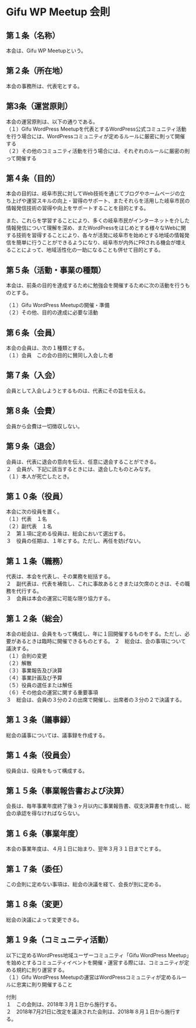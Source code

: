 # Gifu WP Meetup 会則

## 第１条（名称）
本会は、Gifu WP Meetupという。

## 第２条（所在地）
本会の事務所は、代表宅とする。

## 第3条（運営原則）
本会の運営原則は、以下の通りである。     
  （１）Gifu WordPress Meetupを代表とするWordPress公式コミュニティ活動を行う場合には、WordPressコミュニティが定めるルールに厳密に則って開催する     
  （２）その他のコミュニティ活動を行う場合には、それぞれのルールに厳密の則って開催する

## 第４条（目的）
本会の目的は、岐阜市民に対してWeb技術を通じてブログやホームページの立ち上げや運営スキルの向上・習得のサポート、またそれらを活用した岐阜市民の情報発信技術の習得や向上をサポートすることを目的とする。

また、これらを学習することにより、多くの岐阜市民がインターネットを介した情報発信について理解を深め、またWordPressをはじめとする様々なWebに関する技術を習得することにより、各々が活発に岐阜市を始めとする地域の情報発信を簡単に行うことができるようになり、岐阜市が内外にPRされる機会が増えることによって、地域活性化の一助になることも併せて目的とする。

## 第５条（活動・事業の種類）
本会は、前条の目的を達成するために勉強会を開催するために次の活動を行うものとする。

  （１）Gifu WordPress Meetupの開催・準備     
  （２）その他、目的の達成に必要な活動

## 第６条（会員）
本会の会員は、次の１種類とする。     
  （１）会員　この会の目的に賛同し入会した者

## 第７条（入会）
会員として入会しようとするものは、代表にその旨を伝える。

## 第８条（会費）
会員から会費は一切徴収しない。

## 第９条（退会）
会員は、代表に退会の意向を伝え、任意に退会することができる。     
  ２　会員が、下記に該当するときには、退会したものとみなす。       
  （１）本人が死亡したとき。     

## 第１０条（役員）
本会に次の役員を置く。   
  （１）代表　１名   
  （２）副代表　１名   
  ２　第１項に定める役員は、総会において選出する。   
  ３　役員の任期は、１年とする。ただし、再任を妨げない。   

## 第１１条（職務）
代表は、本会を代表し、その業務を総括する。     
  ２　副代表は、代表を補佐し、これに事故あるときまたは欠席のときは、その職務を代行する。        
  ３　会員は本会の運営に可能な限り協力する。     

## 第１２条（総会）
本会の総会は、会員をもって構成し、年に１回開催するものをする。ただし、必要があるときは臨時に開催できるものとする。
  ２　総会は、会の事項について議決する。     
  （１）会則の変更     
  （２）解散     
  （３）事業報告及び決算     
  （４）事業計画及び予算     
  （５）役員の選任または解任     
  （６）その他会の運営に関する重要事項     
  ３　総会は、会員の３分の２の出席で開催し、出席者の３分の２で決議する。     

## 第１３条（議事録）
総会の議事については、議事録を作成する。

## 第１４条（役員会）
役員会は、役員をもって構成する。

## 第１５条（事業報告書および決算）
会長は、毎年事業年度終了後３ヶ月以内に事業報告書、収支決算書を作成し、総会の承認を得なければならない。

## 第１６条（事業年度）
本会の事業年度は、４月１日に始まり、翌年３月３１日までとする。

## 第１７条（委任）
この会則に定めない事項は、総会の決議を経て、会長が別に定める。

## 第１８条（変更）
総会の決議によって変更できる。

## 第１９条（コミュニティ活動）
以下に定めるWordPress地域ユーザーコミュニティ「Gifu WordPress Meetup」を始めとするコミュニティイベントを開催・運営する際には、コミュニティが定める規約に則り運営する。     
  （１）Gifu WordPress Meetupの運営はWordPressコミュニティが定めるルールに忠実に則り開催すること

付則     
１　この会則は、2018年３月１日から施行する。     
２　2018年7月21日に改定を議決された会則は、2018年８月１日から施行する。     

